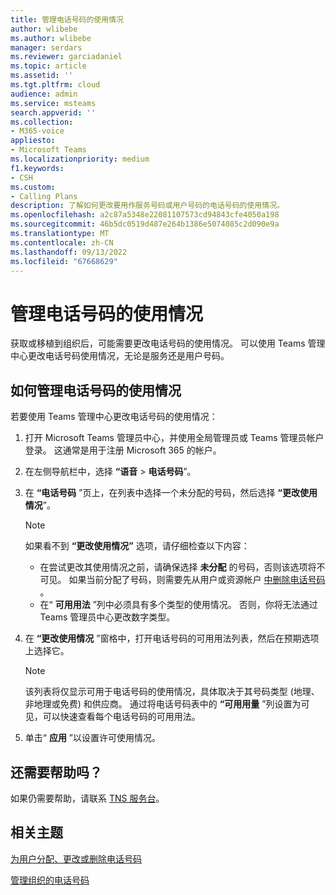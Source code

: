 ```yaml
---
title: 管理电话号码的使用情况
author: wlibebe
ms.author: wlibebe
manager: serdars
ms.reviewer: garciadaniel
ms.topic: article
ms.assetid: ''
ms.tgt.pltfrm: cloud
audience: admin
ms.service: msteams
search.appverid: ''
ms.collection:
- M365-voice
appliesto:
- Microsoft Teams
ms.localizationpriority: medium
f1.keywords:
- CSH
ms.custom:
- Calling Plans
description: 了解如何更改要用作服务号码或用户号码的电话号码的使用情况。
ms.openlocfilehash: a2c87a5348e22081107573cd94843cfe4050a198
ms.sourcegitcommit: 46b5dc0519d487e264b1386e5074085c2d090e9a
ms.translationtype: MT
ms.contentlocale: zh-CN
ms.lasthandoff: 09/13/2022
ms.locfileid: "67668629"
---
```

# <a name="manage-the-usage-of-a-phone-number"></a>管理电话号码的使用情况

获取或移植到组织后，可能需要更改电话号码的使用情况。 可以使用 Teams 管理中心更改电话号码使用情况，无论是服务还是用户号码。

## <a name="how-to-manage-the-usage-of-a-phone-number"></a>如何管理电话号码的使用情况

若要使用 Teams 管理中心更改电话号码的使用情况：

1. 打开 Microsoft Teams 管理员中心，并使用全局管理员或 Teams 管理员帐户登录。 这通常是用于注册 Microsoft 365 的帐户。

2. 在左侧导航栏中，选择 **“语音** \> **电话号码**”。

3. 在 **“电话号码** ”页上，在列表中选择一个未分配的号码，然后选择 **“更改使用情况**”。

      > [!NOTE]
      > 如果看不到 **“更改使用情况”** 选项，请仔细检查以下内容：
      > - 在尝试更改其使用情况之前，请确保选择 **未分配** 的号码，否则该选项将不可见。 如果当前分配了号码，则需要先从用户或资源帐户 [中删除电话号码](/MicrosoftTeams/assign-change-or-remove-a-phone-number-for-a-user#remove-a-phone-number-from-a-user) 。
      > - 在“ **可用用法** ”列中必须具有多个类型的使用情况。 否则，你将无法通过 Teams 管理员中心更改数字类型。

4. 在 **“更改使用情况** ”窗格中，打开电话号码的可用用法列表，然后在预期选项上选择它。

      > [!NOTE]
      > 该列表将仅显示可用于电话号码的使用情况，具体取决于其号码类型 (地理、非地理或免费) 和供应商。 通过将电话号码表中的 **“可用用量** ”列设置为可见，可以快速查看每个电话号码的可用用法。

5. 单击“ **应用** ”以设置许可使用情况。

## <a name="still-need-assistance"></a>还需要帮助吗？

如果仍需要帮助，请联系 [TNS 服务台](/MicrosoftTeams/manage-phone-numbers-for-your-organization/contact-tns-service-desk)。

## <a name="related-topics"></a>相关主题

[为用户分配、更改或删除电话号码](/microsoftteams/assign-change-or-remove-a-phone-number-for-a-user)

[管理组织的电话号码](/microsoftteams/manage-phone-numbers-for-your-organization)
